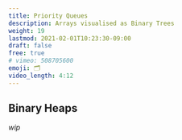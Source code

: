 ```yaml
---
title: Priority Queues
description: Arrays visualised as Binary Trees
weight: 19
lastmod: 2021-02-01T10:23:30-09:00
draft: false
free: true
# vimeo: 508705600
emoji: 🗂️
video_length: 4:12
---
```


## Binary Heaps
_wip_